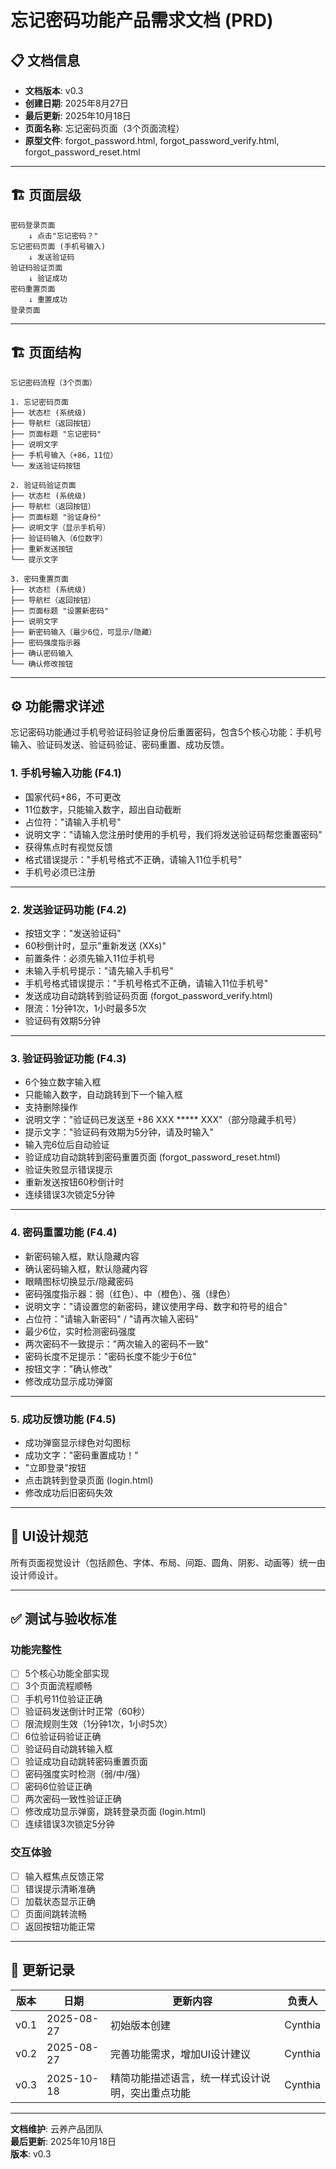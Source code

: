 # 忘记密码功能产品需求文档 (PRD)

## 📋 文档信息
- **文档版本**: v0.3
- **创建日期**: 2025年8月27日
- **最后更新**: 2025年10月18日
- **页面名称**: 忘记密码页面（3个页面流程）
- **原型文件**: forgot_password.html, forgot_password_verify.html, forgot_password_reset.html

---

## 🏗️ 页面层级

```
密码登录页面
    ↓ 点击"忘记密码？"
忘记密码页面 (手机号输入)
    ↓ 发送验证码
验证码验证页面
    ↓ 验证成功
密码重置页面
    ↓ 重置成功
登录页面
```

---

## 🏗️ 页面结构

```
忘记密码流程（3个页面）

1. 忘记密码页面
├── 状态栏 (系统级)
├── 导航栏（返回按钮）
├── 页面标题 "忘记密码"
├── 说明文字
├── 手机号输入（+86，11位）
└── 发送验证码按钮

2. 验证码验证页面
├── 状态栏 (系统级)
├── 导航栏（返回按钮）
├── 页面标题 "验证身份"
├── 说明文字（显示手机号）
├── 验证码输入（6位数字）
├── 重新发送按钮
└── 提示文字

3. 密码重置页面
├── 状态栏 (系统级)
├── 导航栏（返回按钮）
├── 页面标题 "设置新密码"
├── 说明文字
├── 新密码输入（最少6位，可显示/隐藏）
├── 密码强度指示器
├── 确认密码输入
└── 确认修改按钮
```

---

## ⚙️ 功能需求详述

忘记密码功能通过手机号验证码验证身份后重置密码，包含5个核心功能：手机号输入、验证码发送、验证码验证、密码重置、成功反馈。

### 1. 手机号输入功能 (F4.1)
- 国家代码+86，不可更改
- 11位数字，只能输入数字，超出自动截断
- 占位符："请输入手机号"
- 说明文字："请输入您注册时使用的手机号，我们将发送验证码帮您重置密码"
- 获得焦点时有视觉反馈
- 格式错误提示："手机号格式不正确，请输入11位手机号"
- 手机号必须已注册

---

### 2. 发送验证码功能 (F4.2)
- 按钮文字："发送验证码"
- 60秒倒计时，显示"重新发送 (XXs)"
- 前置条件：必须先输入11位手机号
- 未输入手机号提示："请先输入手机号"
- 手机号格式错误提示："手机号格式不正确，请输入11位手机号"
- 发送成功自动跳转到验证码页面 (forgot_password_verify.html)
- 限流：1分钟1次，1小时最多5次
- 验证码有效期5分钟

---

### 3. 验证码验证功能 (F4.3)
- 6个独立数字输入框
- 只能输入数字，自动跳转到下一个输入框
- 支持删除操作
- 说明文字："验证码已发送至 +86 XXX ***** XXX"（部分隐藏手机号）
- 提示文字："验证码有效期为5分钟，请及时输入"
- 输入完6位后自动验证
- 验证成功自动跳转到密码重置页面 (forgot_password_reset.html)
- 验证失败显示错误提示
- 重新发送按钮60秒倒计时
- 连续错误3次锁定5分钟

---

### 4. 密码重置功能 (F4.4)
- 新密码输入框，默认隐藏内容
- 确认密码输入框，默认隐藏内容
- 眼睛图标切换显示/隐藏密码
- 密码强度指示器：弱（红色）、中（橙色）、强（绿色）
- 说明文字："请设置您的新密码，建议使用字母、数字和符号的组合"
- 占位符："请输入新密码" / "请再次输入密码"
- 最少6位，实时检测密码强度
- 两次密码不一致提示："两次输入的密码不一致"
- 密码长度不足提示："密码长度不能少于6位"
- 按钮文字："确认修改"
- 修改成功显示成功弹窗

---

### 5. 成功反馈功能 (F4.5)
- 成功弹窗显示绿色对勾图标
- 成功文字："密码重置成功！"
- "立即登录"按钮
- 点击跳转到登录页面 (login.html)
- 修改成功后旧密码失效

---

## 🎨 UI设计规范

所有页面视觉设计（包括颜色、字体、布局、间距、圆角、阴影、动画等）统一由设计师设计。

---

## ✅ 测试与验收标准

### 功能完整性
- [ ] 5个核心功能全部实现
- [ ] 3个页面流程顺畅
- [ ] 手机号11位验证正确
- [ ] 验证码发送倒计时正常（60秒）
- [ ] 限流规则生效（1分钟1次，1小时5次）
- [ ] 6位验证码验证正确
- [ ] 验证码自动跳转输入框
- [ ] 验证成功自动跳转密码重置页面
- [ ] 密码强度实时检测（弱/中/强）
- [ ] 密码6位验证正确
- [ ] 两次密码一致性验证正确
- [ ] 修改成功显示弹窗，跳转登录页面 (login.html)
- [ ] 连续错误3次锁定5分钟

### 交互体验
- [ ] 输入框焦点反馈正常
- [ ] 错误提示清晰准确
- [ ] 加载状态显示正确
- [ ] 页面间跳转流畅
- [ ] 返回按钮功能正常

---

## 📝 更新记录

| 版本 | 日期 | 更新内容 | 负责人 |
|------|------|----------|--------|
| v0.1 | 2025-08-27 | 初始版本创建 | Cynthia |
| v0.2 | 2025-08-27 | 完善功能需求，增加UI设计建议 | Cynthia |
| v0.3 | 2025-10-18 | 精简功能描述语言，统一样式设计说明，突出重点功能 | Cynthia |

---

**文档维护**: 云养产品团队  
**最后更新**: 2025年10月18日  
**版本**: v0.3
